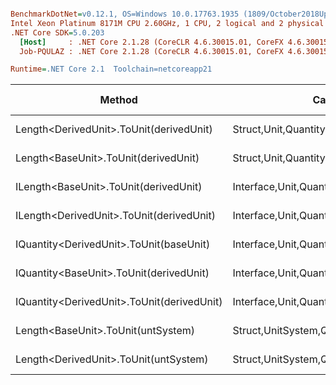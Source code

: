 ``` ini

BenchmarkDotNet=v0.12.1, OS=Windows 10.0.17763.1935 (1809/October2018Update/Redstone5), VM=Hyper-V
Intel Xeon Platinum 8171M CPU 2.60GHz, 1 CPU, 2 logical and 2 physical cores
.NET Core SDK=5.0.203
  [Host]     : .NET Core 2.1.28 (CoreCLR 4.6.30015.01, CoreFX 4.6.30015.01), X64 RyuJIT
  Job-PQULAZ : .NET Core 2.1.28 (CoreCLR 4.6.30015.01, CoreFX 4.6.30015.01), X64 RyuJIT

Runtime=.NET Core 2.1  Toolchain=netcoreapp21  

```
|                                     Method |                                  Categories |      Mean |     Error |    StdDev |   StdErr |       Min |       Max |    Median | Ratio | MannWhitney(5%) | RatioSD |  Gen 0 | Gen 1 | Gen 2 | Allocated |
|------------------------------------------- |-------------------------------------------- |----------:|----------:|----------:|---------:|----------:|----------:|----------:|------:|---------------- |--------:|-------:|------:|------:|----------:|
|    Length&lt;DerivedUnit&gt;.ToUnit(derivedUnit) |       Struct,Unit,Quantity,Micro,Conversion |  24.10 ns |  0.368 ns |  0.344 ns | 0.089 ns |  23.59 ns |  24.71 ns |  24.12 ns |  0.99 |            Same |    0.02 |      - |     - |     - |         - |
|       Length&lt;BaseUnit&gt;.ToUnit(derivedUnit) |       Struct,Unit,Quantity,Micro,Conversion |  24.33 ns |  0.481 ns |  0.494 ns | 0.120 ns |  23.58 ns |  25.48 ns |  24.23 ns |  1.00 |            Base |    0.00 |      - |     - |     - |         - |
|      ILength&lt;BaseUnit&gt;.ToUnit(derivedUnit) |    Interface,Unit,Quantity,Micro,Conversion |  31.68 ns |  0.627 ns |  0.586 ns | 0.151 ns |  30.80 ns |  32.80 ns |  31.78 ns |  1.30 |          Slower |    0.04 | 0.0050 |     - |     - |      32 B |
|   ILength&lt;DerivedUnit&gt;.ToUnit(derivedUnit) |    Interface,Unit,Quantity,Micro,Conversion |  32.41 ns |  0.600 ns |  0.561 ns | 0.145 ns |  31.39 ns |  33.54 ns |  32.40 ns |  1.33 |          Slower |    0.03 | 0.0050 |     - |     - |      32 B |
|    IQuantity&lt;DerivedUnit&gt;.ToUnit(baseUnit) |    Interface,Unit,Quantity,Micro,Conversion | 107.21 ns |  1.514 ns |  1.416 ns | 0.366 ns | 104.72 ns | 109.52 ns | 107.50 ns |  4.40 |          Slower |    0.12 | 0.0049 |     - |     - |      32 B |
|    IQuantity&lt;BaseUnit&gt;.ToUnit(derivedUnit) |    Interface,Unit,Quantity,Micro,Conversion | 114.64 ns |  2.059 ns |  1.926 ns | 0.497 ns | 110.26 ns | 118.14 ns | 114.63 ns |  4.71 |          Slower |    0.14 | 0.0048 |     - |     - |      33 B |
| IQuantity&lt;DerivedUnit&gt;.ToUnit(derivedUnit) |    Interface,Unit,Quantity,Micro,Conversion | 134.62 ns |  2.501 ns |  2.339 ns | 0.604 ns | 130.57 ns | 139.34 ns | 135.12 ns |  5.53 |          Slower |    0.16 | 0.0046 |     - |     - |      32 B |
|         Length&lt;BaseUnit&gt;.ToUnit(untSystem) | Struct,UnitSystem,Quantity,Micro,Conversion | 625.91 ns | 11.552 ns | 10.240 ns | 2.737 ns | 603.52 ns | 640.73 ns | 626.48 ns | 25.64 |          Slower |    0.74 | 0.0288 |     - |     - |     192 B |
|      Length&lt;DerivedUnit&gt;.ToUnit(untSystem) | Struct,UnitSystem,Quantity,Micro,Conversion | 633.56 ns |  9.351 ns |  8.747 ns | 2.258 ns | 622.90 ns | 646.82 ns | 633.28 ns | 26.01 |          Slower |    0.69 | 0.0288 |     - |     - |     192 B |
